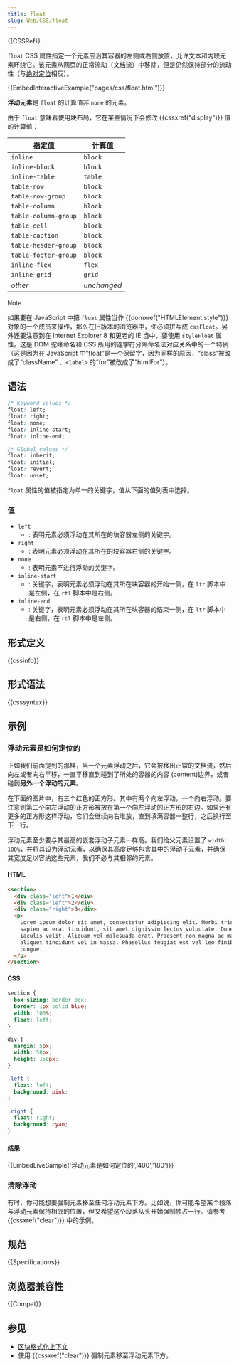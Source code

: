```yaml
---
title: float
slug: Web/CSS/float
---
```


{{CSSRef}}

`float` CSS 属性指定一个元素应沿其容器的左侧或右侧放置，允许文本和内联元素环绕它。该元素从网页的正常流动（文档流）中移除，但是仍然保持部分的流动性（与[绝对定位](/zh-CN/docs/Web/CSS/position#absolute_positioning)相反）。

{{EmbedInteractiveExample("pages/css/float.html")}}

**浮动元素**是 `float` 的计算值非 `none` 的元素。

由于 `float` 意味着使用块布局，它在某些情况下会修改 {{cssxref("display")}} 值的计算值：

| 指定值               | 计算值      |
| -------------------- | ----------- |
| `inline`             | `block`     |
| `inline-block`       | `block`     |
| `inline-table`       | `table`     |
| `table-row`          | `block`     |
| `table-row-group`    | `block`     |
| `table-column`       | `block`     |
| `table-column-group` | `block`     |
| `table-cell`         | `block`     |
| `table-caption`      | `block`     |
| `table-header-group` | `block`     |
| `table-footer-group` | `block`     |
| `inline-flex`        | `flex`      |
| `inline-grid`        | `grid`      |
| _other_              | _unchanged_ |

> [!NOTE]
> 如果要在 JavaScript 中把 `float` 属性当作 {{domxref("HTMLElement.style")}} 对象的一个成员来操作，那么在旧版本的浏览器中，你必须拼写成 `cssFloat`。另外还要注意到在 Internet Explorer 8 和更老的 IE 当中，要使用 `styleFloat` 属性。这是 DOM 驼峰命名和 CSS 所用的连字符分隔命名法对应关系中的一个特例（这是因为在 JavaScript 中“float”是一个保留字，因为同样的原因，“class”被改成了“className” 、`<label>` 的“for”被改成了“htmlFor”）。

## 语法

```css
/* Keyword values */
float: left;
float: right;
float: none;
float: inline-start;
float: inline-end;

/* Global values */
float: inherit;
float: initial;
float: revert;
float: unset;
```

`float` 属性的值被指定为单一的关键字，值从下面的值列表中选择。

### 值

- `left`
  - : 表明元素必须浮动在其所在的块容器左侧的关键字。
- `right`
  - : 表明元素必须浮动在其所在的块容器右侧的关键字。
- `none`
  - : 表明元素不进行浮动的关键字。
- `inline-start`
  - : 关键字，表明元素必须浮动在其所在块容器的开始一侧，在 `ltr` 脚本中是左侧，在 `rtl` 脚本中是右侧。
- `inline-end`
  - : 关键字，表明元素必须浮动在其所在块容器的结束一侧，在 `ltr` 脚本中是右侧，在 `rtl` 脚本中是左侧。

## 形式定义

{{cssinfo}}

## 形式语法

{{csssyntax}}

## 示例

### 浮动元素是如何定位的

正如我们前面提到的那样，当一个元素浮动之后，它会被移出正常的文档流，然后向左或者向右平移，一直平移直到碰到了所处的容器的内容 (content)边界，或者碰到**另外一个浮动的元素**。

在下面的图片中，有三个红色的正方形。其中有两个向左浮动，一个向右浮动。要注意到第二个向左浮动的正方形被放在第一个向左浮动的正方形的右边。如果还有更多的正方形这样浮动，它们会继续向右堆放，直到填满容器一整行，之后换行至下一行。

浮动元素至少要与其最高的嵌套浮动子元素一样高。我们给父元素设置了 `width: 100%`，并将其设为浮动元素，以确保其高度足够包含其中的浮动子元素，并确保其宽度足以容纳这些元素，我们不必与其相邻的元素。

#### HTML

```html
<section>
  <div class="left">1</div>
  <div class="left">2</div>
  <div class="right">3</div>
  <p>
    Lorem ipsum dolor sit amet, consectetur adipiscing elit. Morbi tristique
    sapien ac erat tincidunt, sit amet dignissim lectus vulputate. Donec id
    iaculis velit. Aliquam vel malesuada erat. Praesent non magna ac massa
    aliquet tincidunt vel in massa. Phasellus feugiat est vel leo finibus
    congue.
  </p>
</section>
```

#### CSS

```css
section {
  box-sizing: border-box;
  border: 1px solid blue;
  width: 100%;
  float: left;
}

div {
  margin: 5px;
  width: 50px;
  height: 150px;
}

.left {
  float: left;
  background: pink;
}

.right {
  float: right;
  background: cyan;
}
```

#### 结果

{{EmbedLiveSample('浮动元素是如何定位的','400','180')}}

### 清除浮动

有时，你可能想要强制元素移至任何浮动元素下方。比如说，你可能希望某个段落与浮动元素保持相邻的位置，但又希望这个段落从头开始强制独占一行。请参考 {{cssxref("clear")}} 中的示例。

## 规范

{{Specifications}}

## 浏览器兼容性

{{Compat}}

## 参见

- [区块格式化上下文](/zh-CN/docs/Web/CSS/CSS_display/Block_formatting_context)
- 使用 {{cssxref("clear")}} 强制元素移至浮动元素下方。

